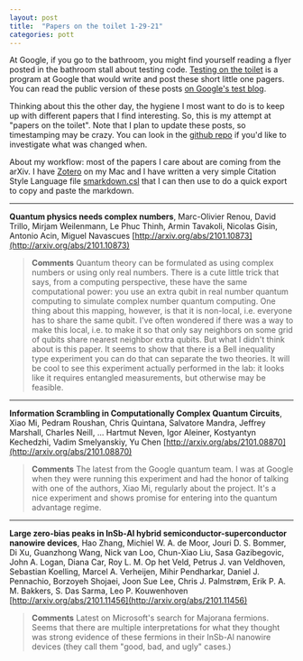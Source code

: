 ```yaml
---
layout: post
title:  "Papers on the toilet 1-29-21"
categories: pott
---
```


At Google, if you go to the bathroom, you might find yourself reading a flyer posted in the bathroom stall about testing code. [Testing on the toilet](https://testing.googleblog.com/2007/01/introducing-testing-on-toilet.html) is a program at Google that would write and post these short little one pagers.  You can read the public version of these posts [on Google's test blog](https://testing.googleblog.com/search/label/TotT).

Thinking about this the other day, the hygiene I most want to do is to keep up with different papers that I find interesting. So, this is my attempt at "papers on the toilet". Note that I plan to update these posts, so timestamping may be crazy. You can look in the [github repo](https://github.com/dabacon/dabacon.github.io) if you'd like to investigate what was changed when.

About my workflow: most of the papers I care about are coming from the arXiv. I have [Zotero](https://www.zotero.org/) on my Mac and I have written a very simple Citation Style Language file [smarkdown.csl](utils/smarkdown.csl) that I can then use to do a quick export to copy and paste the markdown.

---
**Quantum physics needs complex numbers**, Marc-Olivier Renou, David Trillo, Mirjam Weilenmann, Le Phuc Thinh, Armin Tavakoli, Nicolas Gisin, Antonio Acin, Miguel Navascues [http://arxiv.org/abs/2101.10873](http://arxiv.org/abs/2101.10873)

> **Comments** Quantum theory can be formulated as using complex numbers or using only real numbers.  There is a cute little trick that says, from a computing perspective, these have the same computational power: you use an extra qubit in real number quantum computing to simulate complex number quantum computing. One thing about this mapping, however, is that it is non-local, i.e. everyone has to share the same qubit.  I've often wondered if there was a way to make this local, i.e. to make it so that only say neighbors on some grid of qubits share nearest neighbor extra qubits.  But what I didn't think about is this paper.  It seems to show that there is a Bell inequality type experiment you can do that can separate the two theories.  It will be cool to see this experiment actually performed in the lab: it looks like it requires entangled measurements, but otherwise may be feasible.

---
**Information Scrambling in Computationally Complex Quantum Circuits**, Xiao Mi, Pedram Roushan, Chris Quintana, Salvatore Mandra, Jeffrey Marshall, Charles Neill, ... Hartmut Neven, Igor Aleiner, Kostyantyn Kechedzhi, Vadim Smelyanskiy, Yu Chen [http://arxiv.org/abs/2101.08870](http://arxiv.org/abs/2101.08870)

> **Comments** The latest from the Google quantum team. I was at Google when they were running this experiment and had the honor of talking with one of the authors, Xiao Mi, regularly about the project. It's a nice experiment and shows promise for entering into the quantum advantage regime.

---
**Large zero-bias peaks in InSb-Al hybrid semiconductor-superconductor nanowire devices**, Hao Zhang, Michiel W. A. de Moor, Jouri D. S. Bommer, Di Xu, Guanzhong Wang, Nick van Loo, Chun-Xiao Liu, Sasa Gazibegovic, John A. Logan, Diana Car, Roy L. M. Op het Veld, Petrus J. van Veldhoven, Sebastian Koelling, Marcel A. Verheijen, Mihir Pendharkar, Daniel J. Pennachio, Borzoyeh Shojaei, Joon Sue Lee, Chris J. Palmstrøm, Erik P. A. M. Bakkers, S. Das Sarma, Leo P. Kouwenhoven [http://arxiv.org/abs/2101.11456](http://arxiv.org/abs/2101.11456)

> **Comments** Latest on Microsoft's search for Majorana fermions. Seems that there are multiple interpretations for what they thought was strong evidence of these fermions in their InSb-Al nanowire devices (they call them "good, bad, and ugly" cases.)
